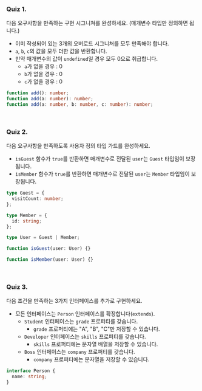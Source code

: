 ### Quiz 1.

다음 요구사항을 만족하는 구현 시그니쳐를 완성하세요. (매개변수 타입만 정의하면 됩니다.)

- 이미 작성되어 있는 3개의 오버로드 시그니쳐를 모두 만족해야 합니다.
- `a`, `b`, `c`의 값을 모두 더한 값을 반환합니다.
- 만약 매개변수의 값이 `undefined`일 경우 모두 0으로 취급합니다.
  - `a`가 없을 경우 : 0
  - `b`가 없을 경우 : 0
  - `c`가 없을 경우 : 0

```typescript
function add(): number;
function add(a: number): number;
function add(a: number, b: number, c: number): number;
```

<br>

### Quiz 2.

다음 요구사항을 만족하도록 사용자 정의 타입 가드를 완성하세요.

- `isGuest` 함수가 `true`를 반환하면 매개변수로 전달된 `user`는 `Guest` 타입임이 보장됩니다.
- `isMember` 함수가 `true`를 반환하면 매개변수로 전달된 `user`는 `Member` 타입임이 보장됩니다.

```typescript
type Guest = {
  visitCount: number;
};

type Member = {
  id: string;
};

type User = Guest | Member;

function isGuest(user: User) {}

function isMember(user: User) {}
```

<br>

### Quiz 3.

다음 조건을 만족하는 3가지 인터페이스를 추가로 구현하세요.

- 모든 인터페이스는 `Person` 인터페이스를 확장합니다(`extends`).
  - `Student` 인터페이스는 `grade` 프로퍼티를 갖습니다.
    - `grade` 프로퍼티에는 "A", "B", "C"만 저장할 수 있습니다.
  - `Developer` 인터페이스는 `skills` 프로퍼티를 갖습니다.
    - `skills` 프로퍼티에는 문자열 배열을 저장할 수 있습니다.
  - `Boss` 인터페이스는 `company` 프로퍼티를 갖습니다.
    - `company` 프로퍼티에는 문자열을 저장할 수 있습니다.

```typescript
interface Person {
  name: string;
}
```

<br>
